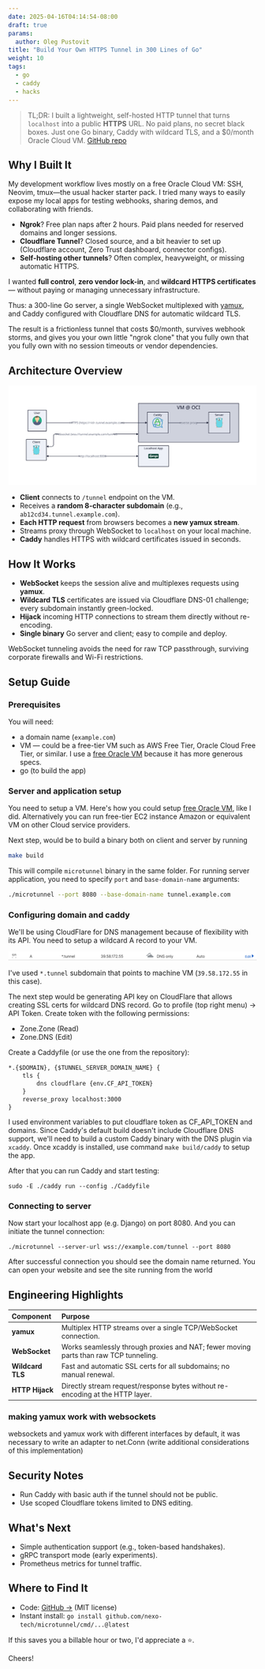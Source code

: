```yaml
---
date: 2025-04-16T04:14:54-08:00
draft: true
params:
  author: Oleg Pustovit
title: "Build Your Own HTTPS Tunnel in 300 Lines of Go"
weight: 10
tags:
  - go
  - caddy
  - hacks
---
```


> TL;DR: I built a lightweight, self-hosted HTTP tunnel that turns `localhost` into a public **HTTPS** URL. No paid plans, no secret black boxes. Just one Go binary, Caddy with wildcard TLS, and a $0/month Oracle Cloud VM. [GitHub repo](https://github.com/nexo-tech/microtunnel)

## Why I Built It

My development workflow lives mostly on a free Oracle Cloud VM: SSH, Neovim, tmux—the usual hacker starter pack. I tried many ways to easily expose my local apps for testing webhooks, sharing demos, and collaborating with friends.

- **Ngrok**? Free plan naps after 2 hours. Paid plans needed for reserved domains and longer sessions.
- **Cloudflare Tunnel**? Closed source, and a bit heavier to set up (Cloudflare account, Zero Trust dashboard, connector configs).
- **Self-hosting other tunnels**? Often complex, heavyweight, or missing automatic HTTPS.

I wanted **full control**, **zero vendor lock-in**, and **wildcard HTTPS certificates** — without paying or managing unnecessary infrastructure. 

Thus: a 300-line Go server, a single WebSocket multiplexed with [yamux](https://github.com/hashicorp/yamux), and Caddy configured with Cloudflare DNS for automatic wildcard TLS.

The result is a frictionless tunnel that costs $0/month, survives webhook storms, and gives you your own little "ngrok clone" that you fully own that you fully own with no session timeouts or vendor dependencies.

## Architecture Overview

![](./arch-diagram.svg)

- **Client** connects to `/tunnel` endpoint on the VM.
- Receives a **random 8-character subdomain** (e.g., `ab12cd34.tunnel.example.com`).
- **Each HTTP request** from browsers becomes a **new yamux stream**.
- Streams proxy through WebSocket to `localhost` on your local machine.
- **Caddy** handles HTTPS with wildcard certificates issued in seconds.

## How It Works

- **WebSocket** keeps the session alive and multiplexes requests using **yamux**.
- **Wildcard TLS** certificates are issued via Cloudflare DNS-01 challenge; every subdomain instantly green-locked.
- **Hijack** incoming HTTP connections to stream them directly without re-encoding.
- **Single binary** Go server and client; easy to compile and deploy.

WebSocket tunneling avoids the need for raw TCP passthrough, surviving corporate firewalls and Wi-Fi restrictions.

## Setup Guide

### Prerequisites

You will need: 

- a domain name (`example.com`)
- VM — could be a free-tier VM such as AWS Free Tier, Oracle Cloud Free Tier, or similar. I use a [free Oracle VM](https://nexo.sh/posts/setup-oracle-vm/) because it has more generous specs.
- go (to build the app)

### Server and application setup 

You need to setup a VM. Here's how you could setup [free Oracle VM](https://nexo.sh/posts/setup-oracle-vm/), like I did. Alternatively you can run free-tier EC2 instance Amazon or equivalent VM on other Cloud service providers. 

Next step, would be to build a binary both on client and server by running

```sh
make build
```

This will compile `microtunnel` binary in the same folder. For running server application, you need to specify `port` and `base-domain-name` arguments:

```sh
./microtunnel --port 8080 --base-domain-name tunnel.example.com
```

### Configuring domain and caddy

We'll be using CloudFlare for DNS management because of flexibility with its API. You need to setup a wildcard A record to your VM.

![](./export2.svg)

I've used `*.tunnel` subdomain that points to machine VM (`39.58.172.55` in this case).

The next step would be generating API key on CloudFlare that allows creating SSL certs for wildcard DNS record. Go to profile (top right menu) -> API Token. Create token with the following permissions:

- Zone.Zone (Read)
- Zone.DNS (Edit)

Create a Caddyfile (or use the one from the repository):

```
*.{$DOMAIN}, {$TUNNEL_SERVER_DOMAIN_NAME} {
	tls {
		dns cloudflare {env.CF_API_TOKEN}
	}
	reverse_proxy localhost:3000
}
```

I used environment variables to put cloudflare token as CF_API_TOKEN and domains. Since Caddy's default build doesn't include Cloudflare DNS support, we'll need to build a custom Caddy binary with the DNS plugin via `xcaddy`. Once xcaddy is installed, use command `make build/caddy` to setup the app.

After that you can run Caddy and start testing:

```
sudo -E ./caddy run --config ./Caddyfile
```

### Connecting to server

Now start your localhost app (e.g. Django) on port 8080. And you can initiate the tunnel connection:

```
./microtunnel --server-url wss://example.com/tunnel --port 8080
```

After successful connection you should see the domain name returned. You can open your website and see the site running from the world


## Engineering Highlights

| Component        | Purpose                                                                              |
| :--------------- | :----------------------------------------------------------------------------------- |
| **yamux**        | Multiplex HTTP streams over a single TCP/WebSocket connection.                       |
| **WebSocket**    | Works seamlessly through proxies and NAT; fewer moving parts than raw TCP tunneling. |
| **Wildcard TLS** | Fast and automatic SSL certs for all subdomains; no manual renewal.                  |
| **HTTP Hijack**  | Directly stream request/response bytes without re-encoding at the HTTP layer.        |

### making yamux work with websockets

websockets and yamux work with different interfaces by default, it was necessary to write an adapter to net.Conn
(write additional considerations of this implementation)

## Security Notes

- Run Caddy with basic auth if the tunnel should not be public.
- Use scoped Cloudflare tokens limited to DNS editing.

## What's Next

- Simple authentication support (e.g., token-based handshakes).
- gRPC transport mode (early experiments).
- Prometheus metrics for tunnel traffic.

## Where to Find It

- Code: [GitHub →](https://github.com/nexo-tech/microtunnel) (MIT license)
- Instant install: `go install github.com/nexo-tech/microtunnel/cmd/...@latest`

If this saves you a billable hour or two, I'd appreciate a ⭐.

Cheers!


